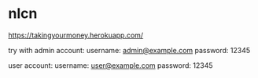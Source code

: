 # nlcn
https://takingyourmoney.herokuapp.com/

try with admin account: 
username: admin@example.com
password: 12345

user account:
username: user@example.com
password: 12345

